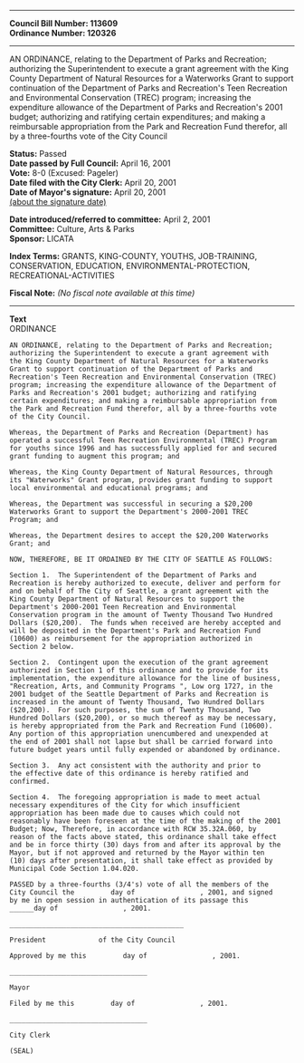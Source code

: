 * * * * *  
  
**Council Bill Number: [](#h0)[](#h2)113609**   
**Ordinance Number: 120326**  
  
* * * * *  
  
AN ORDINANCE, relating to the Department of Parks and Recreation; authorizing the Superintendent to execute a grant agreement with the King County Department of Natural Resources for a Waterworks Grant to support continuation of the Department of Parks and Recreation's Teen Recreation and Environmental Conservation (TREC) program; increasing the expenditure allowance of the Department of Parks and Recreation's 2001 budget; authorizing and ratifying certain expenditures; and making a reimbursable appropriation from the Park and Recreation Fund therefor, all by a three-fourths vote of the City Council  
  
**Status:** Passed   
**Date passed by Full Council:** April 16, 2001   
**Vote:** 8-0 (Excused: Pageler)   
**Date filed with the City Clerk:** April 20, 2001   
**Date of Mayor's signature:** April 20, 2001   
[(about the signature date)](/~public/approvaldate.htm)   
  
  
**Date introduced/referred to committee:** April 2, 2001   
**Committee:** Culture, Arts & Parks   
**Sponsor:** LICATA   
  
**Index Terms:** GRANTS, KING-COUNTY, YOUTHS, JOB-TRAINING, CONSERVATION, EDUCATION, ENVIRONMENTAL-PROTECTION, RECREATIONAL-ACTIVITIES  
  
**Fiscal Note:** *(No fiscal note available at this time)*  
  
* * * * *  
  
**Text**  
    ORDINANCE  
  
    AN ORDINANCE, relating to the Department of Parks and Recreation;  
    authorizing the Superintendent to execute a grant agreement with  
    the King County Department of Natural Resources for a Waterworks  
    Grant to support continuation of the Department of Parks and  
    Recreation's Teen Recreation and Environmental Conservation (TREC)  
    program; increasing the expenditure allowance of the Department of  
    Parks and Recreation's 2001 budget; authorizing and ratifying  
    certain expenditures; and making a reimbursable appropriation from  
    the Park and Recreation Fund therefor, all by a three-fourths vote  
    of the City Council.  
  
    Whereas, the Department of Parks and Recreation (Department) has  
    operated a successful Teen Recreation Environmental (TREC) Program  
    for youths since 1996 and has successfully applied for and secured  
    grant funding to augment this program; and  
  
    Whereas, the King County Department of Natural Resources, through  
    its "Waterworks" Grant program, provides grant funding to support  
    local environmental and educational programs; and  
  
    Whereas, the Department was successful in securing a $20,200  
    Waterworks Grant to support the Department's 2000-2001 TREC  
    Program; and  
  
    Whereas, the Department desires to accept the $20,200 Waterworks  
    Grant; and  
  
    NOW, THEREFORE, BE IT ORDAINED BY THE CITY OF SEATTLE AS FOLLOWS:  
  
    Section 1.  The Superintendent of the Department of Parks and  
    Recreation is hereby authorized to execute, deliver and perform for  
    and on behalf of The City of Seattle, a grant agreement with the  
    King County Department of Natural Resources to support the  
    Department's 2000-2001 Teen Recreation and Environmental  
    Conservation program in the amount of Twenty Thousand Two Hundred  
    Dollars ($20,200).  The funds when received are hereby accepted and  
    will be deposited in the Department's Park and Recreation Fund  
    (10600) as reimbursement for the appropriation authorized in  
    Section 2 below.  
  
    Section 2.  Contingent upon the execution of the grant agreement  
    authorized in Section 1 of this ordinance and to provide for its  
    implementation, the expenditure allowance for the line of business,  
    "Recreation, Arts, and Community Programs ", Low org 1727, in the  
    2001 budget of the Seattle Department of Parks and Recreation is  
    increased in the amount of Twenty Thousand, Two Hundred Dollars  
    ($20,200).  For such purposes, the sum of Twenty Thousand, Two  
    Hundred Dollars ($20,200), or so much thereof as may be necessary,  
    is hereby appropriated from the Park and Recreation Fund (10600).  
    Any portion of this appropriation unencumbered and unexpended at  
    the end of 2001 shall not lapse but shall be carried forward into  
    future budget years until fully expended or abandoned by ordinance.  
  
    Section 3.  Any act consistent with the authority and prior to  
    the effective date of this ordinance is hereby ratified and  
    confirmed.  
  
    Section 4.  The foregoing appropriation is made to meet actual  
    necessary expenditures of the City for which insufficient  
    appropriation has been made due to causes which could not  
    reasonably have been foreseen at the time of the making of the 2001  
    Budget; Now, Therefore, in accordance with RCW 35.32A.060, by  
    reason of the facts above stated, this ordinance shall take effect  
    and be in force thirty (30) days from and after its approval by the  
    Mayor, but if not approved and returned by the Mayor within ten  
    (10) days after presentation, it shall take effect as provided by  
    Municipal Code Section 1.04.020.  
  
    PASSED by a three-fourths (3/4's) vote of all the members of the  
    City Council the         day of                , 2001, and signed  
    by me in open session in authentication of its passage this  
    ______day of                , 2001.  
  
    ___________________________________________  
  
    President             of the City Council  
  
    Approved by me this         day of                , 2001.  
  
    __________________________________  
  
    Mayor  
  
    Filed by me this         day of                , 2001.  
  
    __________________________________  
  
    City Clerk  
  
    (SEAL)  
